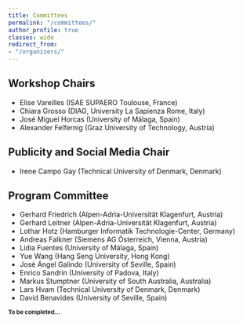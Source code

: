 ```yaml
---
title: Committees
permalink: "/committees/"
author_profile: true
classes: wide
redirect_from:
- "/organizers/"
---
```


## Workshop Chairs
* Elise Vareilles (ISAE SUPAERO Toulouse, France)
* Chiara Grosso (DIAG, University La Sapienza Rome, Italy)
* José Miguel Horcas (University of Málaga, Spain)
* Alexander Felfernig (Graz University of Technology, Austria)
  
## Publicity and Social Media Chair
* Irene Campo Gay (Technical University of Denmark, Denmark)

## Program Committee
* Gerhard Friedrich (Alpen-Adria-Universität Klagenfurt, Austria)
* Gerhard Leitner (Alpen-Adria-Universität Klagenfurt, Austria)
* Lothar Hotz (Hamburger Informatik Technologie-Center, Germany)
* Andreas Falkner (Siemens AG Österreich, Vienna, Austria)
* Lidia Fuentes (University of Málaga, Spain)
* Yue Wang (Hang Seng University, Hong Kong)
* José Ángel Galindo (University of Seville, Spain)
* Enrico Sandrin (University of Padova, Italy)
* Markus Stumptner (University of South Australia, Australia)
* Lars Hvam (Technical University of Denmark, Denmark)
* David Benavides (University of Seville, Spain)

<sub>**To be completed...**</sub>

<!-- * 
* Ángel Jesús Varela Vaca, University of Seville, Spain
* Abdourahim Sylla, Université Grenoble Alpes, France
* Albert Haag, Product Management GmbH, Germany
* Sara Shafiee, Technical University of Denmark, Denmark
* Tomas Axling, Tacton, Sweden
* Tomi Mänistö, University of Helsinki, Finland
* Jean-Guillaume Fages, Cosling, France
* Alois Haselboeck, Siemens, Austria
* Mónica Pinto, University of Málaga, Spain
* Inmaculada Ayala, University of Málaga, Spain 
* Franz Wotawa (Graz University of Technology, Austria)
* Richard Comploi-Taupe (Siemens AG Österreich, Vienna, Austria)

Declined invitations:
* Thorsten Krebs, Encoway, Germany

-->
